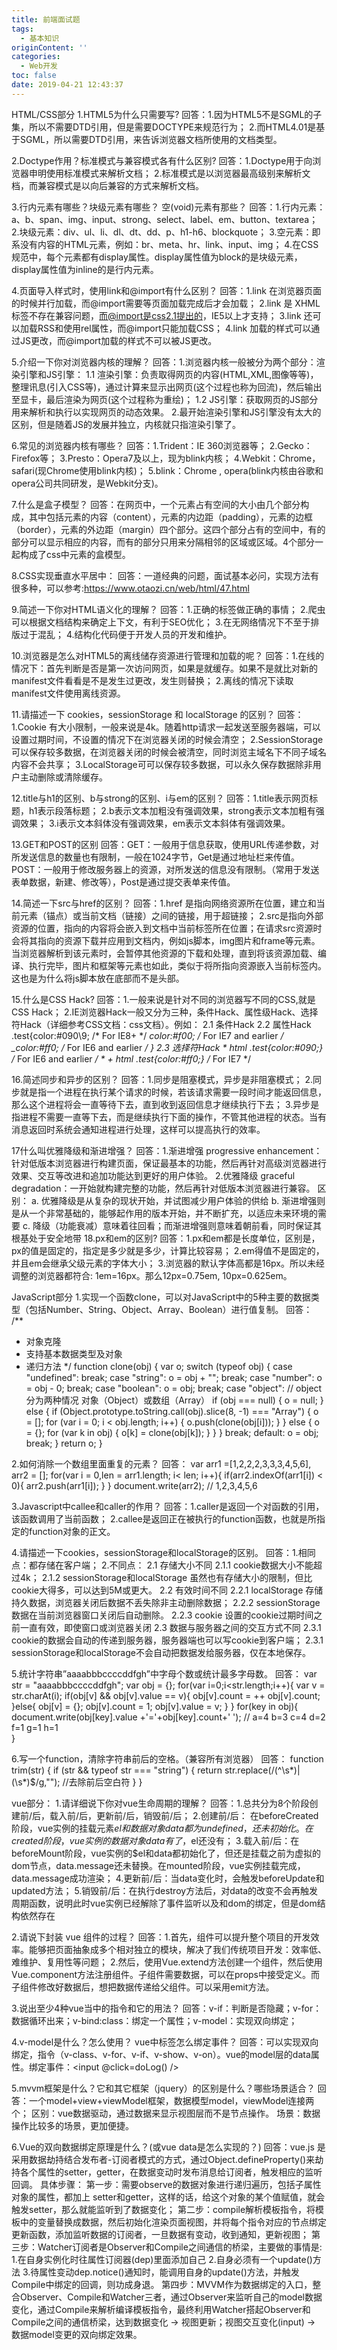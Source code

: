 ```yaml
---
title: 前端面试题
tags:
  - 基本知识
originContent: ''
categories:
  - Web开发
toc: false
date: 2019-04-21 12:43:37
---
```


HTML/CSS部分
1.HTML5为什么只需要写<!DOCTYPE HTML>?
回答：1.因为HTML5不是SGML的子集，所以不需要DTD引用，但是需要DOCTYPE来规范行为；
      2.而HTML4.01是基于SGML，所以需要DTD引用，来告诉浏览器文档所使用的文档类型。

2.Doctype作用？标准模式与兼容模式各有什么区别? 
回答：1.Doctype用于向浏览器申明使用标准模式来解析文档；
      2.标准模式是以浏览器最高级别来解析文档，而兼容模式是以向后兼容的方式来解析文档。

3.行内元素有哪些？块级元素有哪些？ 空(void)元素有那些？
回答：1.行内元素：a、b、span、img、input、strong、select、label、em、button、textarea；
      2.块级元素：div、ul、li、dl、dt、dd、p、h1-h6、blockquote；
      3.空元素：即系没有内容的HTML元素，例如：br、meta、hr、link、input、img；
      4.在CSS规范中，每个元素都有display属性。display属性值为block的是块级元素，display属性值为inline的是行内元素。

4.页面导入样式时，使用link和@import有什么区别？ 
回答：1.link 在浏览器页面的时候并行加载，而@import需要等页面加载完成后才会加载；
      2.link 是 XHML标签不存在兼容问题，而@import是css2.1提出的，IE5以上才支持；
      3.link 还可以加载RSS和使用rel属性，而@import只能加载CSS；
      4.link 加载的样式可以通过JS更改，而@import加载的样式不可以被JS更改。

5.介绍一下你对浏览器内核的理解？ 
回答：1.浏览器内核一般被分为两个部分：渲染引擎和JS引擎：
        1.1 渲染引擎：负责取得网页的内容(HTML,XML,图像等等)，整理讯息(引入CSS等)，通过计算来显示出网页(这个过程也称为回流)，然后输出至显卡，最后渲染为网页(这个过程称为重绘)；
        1.2 JS引擎：获取网页的JS部分用来解析和执行以实现网页的动态效果。
      2.最开始渲染引擎和JS引擎没有太大的区别，但是随着JS的发展并独立，内核就只指渲染引擎了。

6.常见的浏览器内核有哪些？ 
回答：1.Trident：IE 360浏览器等；
      2.Gecko：Firefox等；
      3.Presto：Opera7及以上，现为blink内核；
      4.Webkit：Chrome，safari(现Chrome使用blink内核)；
      5.blink：Chrome , opera(blink内核由谷歌和opera公司共同研发，是Webkit分支)。
  
7.什么是盒子模型？
回答：在网页中，一个元素占有空间的大小由几个部分构成，其中包括元素的内容（content），元素的内边距（padding），元素的边框（border），元素的外边距（margin）四个部分。这四个部分占有的空间中，有的部分可以显示相应的内容，而有的部分只用来分隔相邻的区域或区域。4个部分一起构成了css中元素的盒模型。

8.CSS实现垂直水平居中：
回答：一道经典的问题，面试基本必问，实现方法有很多种，可以参考:https://www.otaozi.cn/web/html/47.html

9.简述一下你对HTML语义化的理解？ 
回答：1.正确的标签做正确的事情；
      2.爬虫可以根据文档结构来确定上下文，有利于SEO优化；
      3.在无网络情况下不至于排版过于混乱；
      4.结构化代码便于开发人员的开发和维护。

10.浏览器是怎么对HTML5的离线储存资源进行管理和加载的呢？ 
回答：1.在线的情况下：首先判断是否是第一次访问网页，如果是就缓存。如果不是就比对新的manifest文件看看是不是发生过更改，发生则替换；
      2.离线的情况下读取manifest文件使用离线资源。
      
11.请描述一下 cookies，sessionStorage 和 localStorage 的区别？ 
回答：1.Cookie 有大小限制，一般来说是4k。随着http请求一起发送至服务器端，可以设置过期时间，不设置的情况下在浏览器关闭的时候会清空；
      2.SessionStorage可以保存较多数据，在浏览器关闭的时候会被清空，同时浏览主域名下不同子域名内容不会共享；
      3.LocalStorage可可以保存较多数据，可以永久保存数据除非用户主动删除或清除缓存。

12.title与h1的区别、b与strong的区别、i与em的区别？ 
回答：1.title表示网页标题，h1表示段落标题；
      2.b表示文本加粗没有强调效果，strong表示文本加粗有强调效果；
      3.i表示文本斜体没有强调效果，em表示文本斜体有强调效果。      
      
13.GET和POST的区别
回答：GET：一般用于信息获取，使用URL传递参数，对所发送信息的数量也有限制，一般在1024字节，Get是通过地址栏来传值。
      POST：一般用于修改服务器上的资源，对所发送的信息没有限制。（常用于发送表单数据，新建、修改等），Post是通过提交表单来传值。

14.简述一下src与href的区别？
回答：1.href 是指向网络资源所在位置，建立和当前元素（锚点）或当前文档（链接）之间的链接，用于超链接；
      2.src是指向外部资源的位置，指向的内容将会嵌入到文档中当前标签所在位置；在请求src资源时会将其指向的资源下载并应用到文档内，例如js脚本，img图片和frame等元素。当浏览器解析到该元素时，会暂停其他资源的下载和处理，直到将该资源加载、编译、执行完毕，图片和框架等元素也如此，类似于将所指向资源嵌入当前标签内。这也是为什么将js脚本放在底部而不是头部。

15.什么是CSS Hack?
回答：1.一般来说是针对不同的浏览器写不同的CSS,就是 CSS Hack；
      2.IE浏览器Hack一般又分为三种，条件Hack、属性级Hack、选择符Hack（详细参考CSS文档：css文档）。例如：
        2.1 条件Hack <!--[if IE]><style>.test{color:red;}</style><![endif]-->
        2.2 属性Hack .test{color:#090\9; /* For IE8+ */ *color:#f00;  /* For IE7 and earlier */ _color:#ff0;  /* For IE6 and earlier */ } 
        2.3 选择符Hack * html .test{color:#090;}       /* For IE6 and earlier */ * + html .test{color:#ff0;}     /* For IE7 */
 
16.简述同步和异步的区别？
回答：1.同步是阻塞模式，异步是非阻塞模式；
      2.同步就是指一个进程在执行某个请求的时候，若该请求需要一段时间才能返回信息，那么这个进程将会一直等待下去，直到收到返回信息才继续执行下去；
      3.异步是指进程不需要一直等下去，而是继续执行下面的操作，不管其他进程的状态。当有消息返回时系统会通知进程进行处理，这样可以提高执行的效率。
      
17什么叫优雅降级和渐进增强？
回答：1.渐进增强 progressive enhancement：针对低版本浏览器进行构建页面，保证最基本的功能，然后再针对高级浏览器进行效果、交互等改进和追加功能达到更好的用户体验。
      2.优雅降级 graceful degradation：一开始就构建完整的功能，然后再针对低版本浏览器进行兼容。
     区别：
        a. 优雅降级是从复杂的现状开始，并试图减少用户体验的供给
        b. 渐进增强则是从一个非常基础的，能够起作用的版本开始，并不断扩充，以适应未来环境的需要
        c. 降级（功能衰减）意味着往回看；而渐进增强则意味着朝前看，同时保证其根基处于安全地带
18.px和em的区别?
回答：1.px和em都是长度单位，区别是，px的值是固定的，指定是多少就是多少，计算比较容易；
      2.em得值不是固定的，并且em会继承父级元素的字体大小；
      3.浏览器的默认字体高都是16px。所以未经调整的浏览器都符合: 1em=16px。那么12px=0.75em, 10px=0.625em。

JavaScript部分
1.实现一个函数clone，可以对JavaScript中的5种主要的数据类型（包括Number、String、Object、Array、Boolean）进行值复制。
回答：
/**
 * 对象克隆
 * 支持基本数据类型及对象
 * 递归方法
 */ function clone(obj) { var o; switch (typeof obj) { case "undefined": break; case "string":
            o = obj + ""; break; case "number":
            o = obj - 0; break; case "boolean":
            o = obj; break; case "object": // object 分为两种情况 对象（Object）或数组（Array） if (obj === null) {
                o = null;
            } else { if (Object.prototype.toString.call(obj).slice(8, -1) === "Array") {
                    o = []; for (var i = 0; i < obj.length; i++) {
                        o.push(clone(obj[i]));
                    }
                } else {
                    o = {}; for (var k in obj) {
                        o[k] = clone(obj[k]);
                    }
                }
            } break; default:
            o = obj; break;
    } return o;
}
 
2.如何消除一个数组里面重复的元素？
回答：
    var arr1 =[1,2,2,2,3,3,3,4,5,6],
    arr2 = []; 
    for(var i = 0,len = arr1.length; i< len; i++){
        if(arr2.indexOf(arr1[i]) < 0){
            arr2.push(arr1[i]);
        }
    } 
    document.write(arr2); // 1,2,3,4,5,6
     
3.Javascript中callee和caller的作用？
回答：1.caller是返回一个对函数的引用，该函数调用了当前函数；
      2.callee是返回正在被执行的function函数，也就是所指定的function对象的正文。

4.请描述一下cookies，sessionStorage和localStorage的区别。
回答：1.相同点：都存储在客户端；
      2.不同点：
        2.1 存储大小不同
            2.1.1 cookie数据大小不能超过4k；
            2.1.2 sessionStorage和localStorage 虽然也有存储大小的限制，但比cookie大得多，可以达到5M或更大。
        2.2 有效时间不同
            2.2.1 localStorage 存储持久数据，浏览器关闭后数据不丢失除非主动删除数据；
            2.2.2 sessionStorage 数据在当前浏览器窗口关闭后自动删除。
            2.2.3 cookie 设置的cookie过期时间之前一直有效，即使窗口或浏览器关闭
        2.3 数据与服务器之间的交互方式不同
            2.3.1 cookie的数据会自动的传递到服务器，服务器端也可以写cookie到客户端；
            2.3.1 sessionStorage和localStorage不会自动把数据发给服务器，仅在本地保存。

5.统计字符串”aaaabbbccccddfgh”中字母个数或统计最多字母数。
回答：
    var str = "aaaabbbccccddfgh"; 
    var obj  = {}; 
    for(var i=0;i<str.length;i++){
        var v = str.charAt(i); 
        if(obj[v] && obj[v].value == v){
            obj[v].count = ++ obj[v].count;
        }else{
            obj[v] = {};
            obj[v].count = 1;
            obj[v].value = v;
        }
    } 
    for(key in obj){
        document.write(obj[key].value +'='+obj[key].count+' '); // a=4  b=3  c=4  d=2  f=1  g=1  h=1  
    }

6.写一个function，清除字符串前后的空格。（兼容所有浏览器）
回答：
function trim(str) { 
    if (str && typeof str === "string") { return str.replace(/(^\s*)|(\s*)$/g,""); //去除前后空白符 }
}
 
vue部分：
1.请详细说下你对vue生命周期的理解？
回答：1.总共分为8个阶段创建前/后，载入前/后，更新前/后，销毁前/后；
      2.创建前/后： 在beforeCreated阶段，vue实例的挂载元素$el和数据对象data都为undefined，还未初始化。在created阶段，vue实例的数据对象data有了，$el还没有；
      3.载入前/后：在beforeMount阶段，vue实例的$el和data都初始化了，但还是挂载之前为虚拟的dom节点，data.message还未替换。在mounted阶段，vue实例挂载完成，data.message成功渲染；
      4.更新前/后：当data变化时，会触发beforeUpdate和updated方法；
      5.销毁前/后：在执行destroy方法后，对data的改变不会再触发周期函数，说明此时vue实例已经解除了事件监听以及和dom的绑定，但是dom结构依然存在

2.请说下封装 vue 组件的过程？
回答：1.首先，组件可以提升整个项目的开发效率。能够把页面抽象成多个相对独立的模块，解决了我们传统项目开发：效率低、难维护、复用性等问题；
      2.然后，使用Vue.extend方法创建一个组件，然后使用Vue.component方法注册组件。子组件需要数据，可以在props中接受定义。而子组件修改好数据后，想把数据传递给父组件。可以采用emit方法。
      
3.说出至少4种vue当中的指令和它的用法？
回答：v-if：判断是否隐藏；v-for：数据循环出来；v-bind:class：绑定一个属性；v-model：实现双向绑定；

4.v-model是什么？怎么使用？ vue中标签怎么绑定事件？
回答：可以实现双向绑定，指令（v-class、v-for、v-if、v-show、v-on）。vue的model层的data属性。绑定事件：<input @click=doLog() />    

5.mvvm框架是什么？它和其它框架（jquery）的区别是什么？哪些场景适合？
回答：一个model+view+viewModel框架，数据模型model，viewModel连接两个；
      区别：vue数据驱动，通过数据来显示视图层而不是节点操作。
      场景：数据操作比较多的场景，更加便捷。

6.Vue的双向数据绑定原理是什么？(或vue data是怎么实现的？)
回答：vue.js 是采用数据劫持结合发布者-订阅者模式的方式，通过Object.defineProperty()来劫持各个属性的setter，getter，在数据变动时发布消息给订阅者，触发相应的监听回调。
具体步骤：
     第一步：需要observe的数据对象进行递归遍历，包括子属性对象的属性，都加上 setter和getter，这样的话，给这个对象的某个值赋值，就会触发setter，那么就能监听到了数据变化；
     第二步：compile解析模板指令，将模板中的变量替换成数据，然后初始化渲染页面视图，并将每个指令对应的节点绑定更新函数，添加监听数据的订阅者，一旦数据有变动，收到通知，更新视图；
     第三步：Watcher订阅者是Observer和Compile之间通信的桥梁，主要做的事情是:
        1.在自身实例化时往属性订阅器(dep)里面添加自己
        2.自身必须有一个update()方法
        3.待属性变动dep.notice()通知时，能调用自身的update()方法，并触发Compile中绑定的回调，则功成身退。
     第四步：MVVM作为数据绑定的入口，整合Observer、Compile和Watcher三者，通过Observer来监听自己的model数据变化，通过Compile来解析编译模板指令，最终利用Watcher搭起Observer和Compile之间的通信桥梁，达到数据变化 -> 视图更新；视图交互变化(input) -> 数据model变更的双向绑定效果。